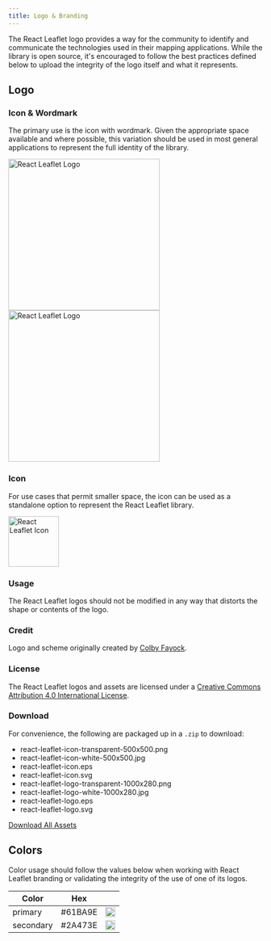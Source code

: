 ```yaml
---
title: Logo & Branding
---
```


The React Leaflet logo provides a way for the community to identify and communicate the technologies used in their mapping applications. While the library is open source, it's encouraged to follow the best practices defined below to upload the integrity of the logo itself and what it represents.

## Logo

### Icon & Wordmark

The primary use is the icon with wordmark. Given the appropriate space available and where possible, this variation should be used in most general applications to represent the full identity of the library.

<img src="/img/logo-title.svg" alt="React Leaflet Logo" width="300"/>

<img src="/img/logo-title-alt.svg" alt="React Leaflet Logo" width="300"/>

### Icon

For use cases that permit smaller space, the icon can be used as a standalone option to represent the React Leaflet library.

<img src="/img/logo.svg" alt="React Leaflet Icon" width="100"/>

### Usage

The React Leaflet logos should not be modified in any way that distorts the shape or contents of the logo.

### Credit

Logo and scheme originally created by [Colby Fayock](https://www.colbyfayock.com/).

### License

The React Leaflet logos and assets are licensed under a [Creative Commons Attribution 4.0 International License](https://creativecommons.org/licenses/by/4.0/).

### Download

For convenience, the following are packaged up in a `.zip` to download:

- react-leaflet-icon-transparent-500x500.png
- react-leaflet-icon-white-500x500.jpg
- react-leaflet-icon.eps
- react-leaflet-icon.svg
- react-leaflet-logo-transparent-1000x280.png
- react-leaflet-logo-white-1000x280.jpg
- react-leaflet-logo.eps
- react-leaflet-logo.svg

[Download All Assets](/assets/react-leaflet-logo.zip)

## Colors

Color usage should follow the values below when working with React Leaflet branding or validating the integrity of the use of one of its logos.

| Color     | Hex     |                                                                        |
| --------- | ------- | ---------------------------------------------------------------------- |
| primary   | #61BA9E | <img src="/assets/swatch-61BA9E-50x50.jpg" alt="#61BA9E" width="20" /> |
| secondary | #2A473E | <img src="/assets/swatch-2A473E-50x50.jpg" alt="#2A473E" width="20" /> |
